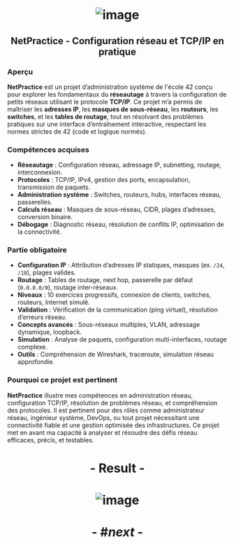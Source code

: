 # <p align="center"> ![image](https://github.com/ChrstphrChevalier/42Cursus/assets/146819291/9a79f80c-aae9-4940-a1b5-4a220a987981) </p>

## <p align="center"> NetPractice - Configuration réseau et TCP/IP en pratique </p>

### Aperçu
**NetPractice** est un projet d’administration système de l'école 42 conçu pour explorer les fondamentaux du **réseautage** à travers la configuration de petits réseaux utilisant le protocole **TCP/IP**. Ce projet m’a permis de maîtriser les **adresses IP**, les **masques de sous-réseau**, les **routeurs**, les **switches**, et les **tables de routage**, tout en résolvant des problèmes pratiques sur une interface d’entraînement interactive, respectant les normes strictes de 42 (code et logique normés).

### Compétences acquises
- **Réseautage** : Configuration réseau, adressage IP, subnetting, routage, interconnexion.
- **Protocoles** : TCP/IP, IPv4, gestion des ports, encapsulation, transmission de paquets.
- **Administration système** : Switches, routeurs, hubs, interfaces réseau, passerelles.
- **Calculs réseau** : Masques de sous-réseau, CIDR, plages d’adresses, conversion binaire.
- **Débogage** : Diagnostic réseau, résolution de conflits IP, optimisation de la connectivité.

### Partie obligatoire
- **Configuration IP** : Attribution d’adresses IP statiques, masques (ex. `/24`, `/18`), plages valides.
- **Routage** : Tables de routage, next hop, passerelle par défaut (`0.0.0.0/0`), routage inter-réseaux.
- **Niveaux** : 10 exercices progressifs, connexion de clients, switches, routeurs, Internet simulé.
- **Validation** : Vérification de la communication (ping virtuel), résolution d’erreurs réseau.
- **Concepts avancés** : Sous-réseaux multiples, VLAN, adressage dynamique, loopback.
- **Simulation** : Analyse de paquets, configuration multi-interfaces, routage complexe.
- **Outils** : Compréhension de Wireshark, traceroute, simulation réseau approfondie.

### Pourquoi ce projet est pertinent
**NetPractice** illustre mes compétences en administration réseau, configuration TCP/IP, résolution de problèmes réseau, et compréhension des protocoles. Il est pertinent pour des rôles comme administrateur réseau, ingénieur système, DevOps, ou tout projet nécessitant une connectivité fiable et une gestion optimisée des infrastructures. Ce projet met en avant ma capacité à analyser et résoudre des défis réseau efficaces, précis, et testables.

# <p align="center">     </p>

# <p align="center"> - Result - </p>

# <p align="center"> ![image](https://github.com/ChrstphrChevalier/42Cursus/assets/146819291/437013f3-4f99-418b-acfb-b230231d35db) </p>

# <p align="center"> - #*next* - </p>
